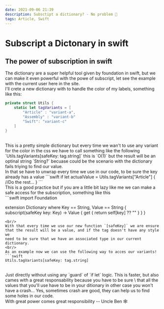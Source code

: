 ```yaml
---
date: 2021-09-06 21:39
description: Subsctipt a dictionary? - No problem 🧨
tags: Article, Swift
---
```


# Subscript a Dictonary in swift

## The power of subscription in swift

The dictionary are a super helpful tool given by foundation in swift, but we can make it even powerful with the powe of subscript, 
let see the example with the current user here in the site.
<br/>
I'll crete a new dictionary with to handle the color of my labels, something like this:
```swift
private struct Utils {
    static let tagVariants = [
        "Article" : "variant-a",
        "Assembly" : "variant-b"
        "Swift": "variant-c"
    ]
}
```
<br/>
This is a pretty simple dictionary but every time we wan't to use any variant for the color in the css we have to call something like the 
following `Utils.tagVariants[safeKey: tag.string]` this is `O(1)` but the result will be an optinal string `String?` becuase could be the scenario 
with the dictionary fails triying to find our value. 
<br/>
In that se have to unwrap every time we use in our code, to be sure the key already has a value
```swift
if let actualValue = Utils.tagVariants["Article"] {
//Do the rest...
}
```
<br/>
This is a good practice but if you are a little bit lazy like me we can make a safe access for the subscription, something like this
<br/> 
```swift
import Foundation

extension Dictionary where Key == String, Value == String {
    subscript(safeKey key: Key) -> Value {
        get {
            return self[key] ?? ""
        }
    }
}
``` 
<br/>
With that every time we use our new function `[safeKey]` we are ensure that the result will be a value, and if the tag doesn't have any style we 
need to be sure that we have an associated type in our current dictionary. 
<br/>
As an example now we can use the following way to acces our variants!
```swift
Utils.tagVariants[safeKey: tag.string]
```
<br/>
Just directly without using any `guard` of `if let` logic. This is faster, but also cames with a great responsability because you have to be sure \
that all the values that you'll use have to be in your ditionary in other case you won't have a crash... Yes, sometimes crash are good, they can 
help us to find some holes in our code. 
<br/>
With great power comes great responsibility -- Uncle Ben 🕸


